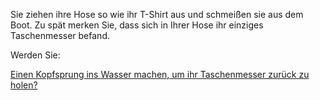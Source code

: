 Sie ziehen ihre Hose so wie ihr T-Shirt aus und schmeißen sie aus dem Boot.
Zu spät merken Sie, dass sich in Ihrer Hose ihr einziges Taschenmesser befand.

Werden Sie:

[Einen Kopfsprung ins Wasser machen, um ihr Taschenmesser zurück zu holen?](../Kopfsprung/Kopfsprung.md)
